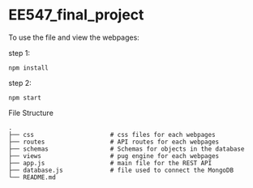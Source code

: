 # EE547_final_project

To use the file and view the webpages:

step 1: 

```
npm install
```

step 2: 
```
npm start
```

File Structure
```
.
├── css                     # css files for each webpages 
├── routes                  # API routes for each webpages
├── schemas                 # Schemas for objects in the database
├── views                   # pug engine for each webpages
├── app.js                  # main file for the REST API
├── database.js             # file used to connect the MongoDB
└── README.md
```